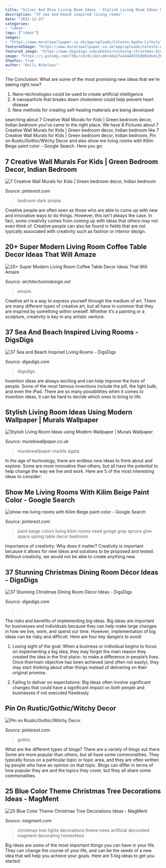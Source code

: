 ```yaml
---
title: "Silver And Blue Living Room Ideas - Stylish Living Room Ideas Using Modern Wallpaper"
description: "37 sea and beach inspired living rooms"
date: "2022-12-25"
categories:
- "ideas"
tags: ["ideas"]
images:
- "https://www.muralswallpaper.co.uk/app/uploads/Celeste-Agate-Lifestyle-Web-2.jpg"
featuredImage: "https://www.muralswallpaper.co.uk/app/uploads/Celeste-Agate-Lifestyle-Web-2.jpg"
featured_image: "https://www.digsdigs.com/photos/stunning-christmas-dining-room-decor-ideas-9.jpg"
image: "https://i.pinimg.com/736x/cd/dc/4d/cddc4da27a2444d3318992de4c265a42--blue-girls-bedrooms-dark-blue-bedrooms.jpg"
ShowToc: true
author: "Kelli Nikolaus"
---
```



The Conclusion: What are some of the most promising new ideas that we're seeing right now?
1. Nano-technologies could be used to create artificial intelligence
2. A nanoparticle that breaks down cholesterol could help prevent heart disease
3. New methods for creating self-healing materials are being developed

	

		
searching about 7 Creative Wall Murals for Kids | Green bedroom decor, Indian bedroom you've came to the right place. We have 8 Pictures about 7 Creative Wall Murals for Kids | Green bedroom decor, Indian bedroom like 7 Creative Wall Murals for Kids | Green bedroom decor, Indian bedroom, Pin on Rustic/Gothic/Witchy Decor and also show me living rooms with Kilim Beige paint color - Google Search. Here you go:
		
    
## 7 Creative Wall Murals For Kids | Green Bedroom Decor, Indian Bedroom

<img loading=lazy src="https://i.pinimg.com/736x/cd/dc/4d/cddc4da27a2444d3318992de4c265a42--blue-girls-bedrooms-dark-blue-bedrooms.jpg" onerror="this.onerror=null;this.src='https://tse1.mm.bing.net/th?id=OIP.ztDCwjdF8PwUBTOTuvnuNwHaJ3&amp;pid=15.1';" alt="7 Creative Wall Murals for Kids | Green bedroom decor, Indian bedroom">

_Source: pinterest.com_

>bedroom dark simple. 

	

Creative people are often seen as those who are able to come up with new and innovative ways to do things. However, this isn't always the case. In fact, some creativity comes from coming up with ideas that others may not even think of. Creative people can also be found in fields that are not typically associated with creativity such as fashion or interior design.

    
## 20+ Super Modern Living Room Coffee Table Decor Ideas That Will Amaze

<img loading=lazy src="https://cdn.architecturendesign.net/wp-content/uploads/2015/11/AD-10-chich-living-room-decor.jpg" onerror="this.onerror=null;this.src='https://tse4.mm.bing.net/th?id=OIP.ucTTYK93FraEfKDoXgKuRgHaJZ&amp;pid=15.1';" alt="20+ Super Modern Living Room Coffee Table Decor Ideas That Will Amaze">

_Source: architecturendesign.net_

>amaze. 

	

Creative art is a way to express yourself through the medium of art. There are many different types of creative art, but all have in common that they are inspired by something within oneself. Whether it’s a painting or a sculpture, creativity is key in any artistic venture.

    
## 37 Sea And Beach Inspired Living Rooms - DigsDigs

<img loading=lazy src="https://www.digsdigs.com/photos/sea-and-beach-inspired-living-rooms-21.jpg" onerror="this.onerror=null;this.src='https://tse1.mm.bing.net/th?id=OIP._AdFb0mToUnmsaeKlIm5WAAAAA&amp;pid=15.1';" alt="37 Sea and Beach Inspired Living Rooms - DigsDigs">

_Source: digsdigs.com_

>digsdigs. 

	

Invention ideas are always exciting and can help improve the lives of people. Some of the most famous inventions include the pill, the light bulb, and even the iPad. There are so many possibilities when it comes to invention ideas, it can be hard to decide which ones to bring to life.

    
## Stylish Living Room Ideas Using Modern Wallpaper | Murals Wallpaper

<img loading=lazy src="https://www.muralswallpaper.co.uk/app/uploads/Celeste-Agate-Lifestyle-Web-2.jpg" onerror="this.onerror=null;this.src='https://tse3.mm.bing.net/th?id=OIP.-11vp19wTzU6p8w09FPamAHaNV&amp;pid=15.1';" alt="Stylish Living Room Ideas using Modern Wallpaper | Murals Wallpaper">

_Source: muralswallpaper.co.uk_

>muralswallpaper marble ágata. 

	

In the age of technology, there are endless new ideas to think about and explore. Some are more innovative than others, but all have the potential to help change the way we live and work. Here are 5 of the most interesting ideas to consider: 

    
## Show Me Living Rooms With Kilim Beige Paint Color - Google Search

<img loading=lazy src="https://i.pinimg.com/736x/a3/9a/66/a39a6613bc32efbf6ad45e683fd39f19--beige-paint-colors-wall-colors.jpg" onerror="this.onerror=null;this.src='https://tse2.mm.bing.net/th?id=OIP.UEB9rezDHNYZpH7dfXOi3AHaLH&amp;pid=15.1';" alt="show me living rooms with Kilim Beige paint color - Google Search">

_Source: pinterest.com_

>paint beige colors living kilim rooms need greige gray spruce give space spring table decor bedroom. 

	

Importance of creativity: Why does it matter?
Creativity is important because it allows for new ideas and solutions to be proposed and tested. Without creativity, we would not be able to create anything new.

    
## 37 Stunning Christmas Dining Room Décor Ideas - DigsDigs

<img loading=lazy src="https://www.digsdigs.com/photos/stunning-christmas-dining-room-decor-ideas-9.jpg" onerror="this.onerror=null;this.src='https://tse3.mm.bing.net/th?id=OIP.2q2Y3q6q49MSmNqfdIlCyQHaKn&amp;pid=15.1';" alt="37 Stunning Christmas Dining Room Décor Ideas - DigsDigs">

_Source: digsdigs.com_

>. 

	

The risks and benefits of implementing big ideas.
Big ideas are important for businesses and individuals because they can help make large changes in how we live, work, and spend our time. However, implementation of big ideas can be risky and difficult. Here are four key dangers to avoid:
1. Losing sight of the goal: When a business or individual begins to focus on implementing a big idea, they may forget the main reason they created the idea in the first place- to make a difference in people’s lives. Once theirmain objective has been achieved (and often not easily), they may start thinking about other things instead of delivering on their original promise.

2. Failing to deliver on expectations: Big ideas often involve significant changes that could have a significant impact on both people and businesses if not executed flawlessly.

    
## Pin On Rustic/Gothic/Witchy Decor

<img loading=lazy src="https://i.pinimg.com/736x/b4/98/91/b49891a68769b3f65212d2f8aadc6386.jpg" onerror="this.onerror=null;this.src='https://tse3.mm.bing.net/th?id=OIP.U6kAkkLCh5UpojRKNCR-HgHaLH&amp;pid=15.1';" alt="Pin on Rustic/Gothic/Witchy Decor">

_Source: pinterest.com_

>gothic. 

	

What are the different types of blogs?
There are a variety of blogs out there. Some are more popular than others, but all have some commonalities. They typically focus on a particular topic or topic area, and they are often written by people who have an opinion on that topic. Blogs can differ in terms of how popular they are and the topics they cover, but they all share some commonalities.

    
## 25 Blue Color Theme Christmas Tree Decorations Ideas - MagMent

<img loading=lazy src="https://www.magment.com/wp-content/uploads/2016/10/Baby-Blue-Artificial-Christmas-Tree.jpg" onerror="this.onerror=null;this.src='https://tse1.mm.bing.net/th?id=OIP.UFuzlhaJhjKk8HvlTA2VfgHaJ7&amp;pid=15.1';" alt="25 Blue Color Theme Christmas Tree Decorations Ideas - MagMent">

_Source: magment.com_

>christmas tree lights decorations theme trees artificial decorated magment decorating homesfeed. 

	

Big ideas are some of the most important things you can have in your life. They can change the course of your life, and can be the seeds of a new idea that will help you achieve your goals. Here are 5 big ideas to get you started: 

